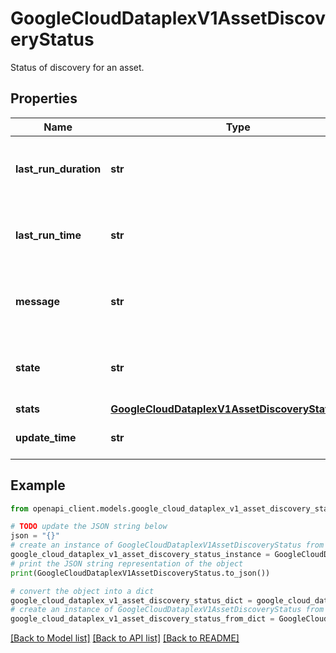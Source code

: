 # GoogleCloudDataplexV1AssetDiscoveryStatus

Status of discovery for an asset.

## Properties

Name | Type | Description | Notes
------------ | ------------- | ------------- | -------------
**last_run_duration** | **str** | The duration of the last discovery run. | [optional] 
**last_run_time** | **str** | The start time of the last discovery run. | [optional] 
**message** | **str** | Additional information about the current state. | [optional] 
**state** | **str** | The current status of the discovery feature. | [optional] 
**stats** | [**GoogleCloudDataplexV1AssetDiscoveryStatusStats**](GoogleCloudDataplexV1AssetDiscoveryStatusStats.md) |  | [optional] 
**update_time** | **str** | Last update time of the status. | [optional] 

## Example

```python
from openapi_client.models.google_cloud_dataplex_v1_asset_discovery_status import GoogleCloudDataplexV1AssetDiscoveryStatus

# TODO update the JSON string below
json = "{}"
# create an instance of GoogleCloudDataplexV1AssetDiscoveryStatus from a JSON string
google_cloud_dataplex_v1_asset_discovery_status_instance = GoogleCloudDataplexV1AssetDiscoveryStatus.from_json(json)
# print the JSON string representation of the object
print(GoogleCloudDataplexV1AssetDiscoveryStatus.to_json())

# convert the object into a dict
google_cloud_dataplex_v1_asset_discovery_status_dict = google_cloud_dataplex_v1_asset_discovery_status_instance.to_dict()
# create an instance of GoogleCloudDataplexV1AssetDiscoveryStatus from a dict
google_cloud_dataplex_v1_asset_discovery_status_from_dict = GoogleCloudDataplexV1AssetDiscoveryStatus.from_dict(google_cloud_dataplex_v1_asset_discovery_status_dict)
```
[[Back to Model list]](../README.md#documentation-for-models) [[Back to API list]](../README.md#documentation-for-api-endpoints) [[Back to README]](../README.md)


